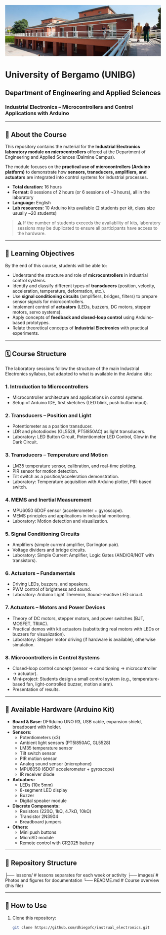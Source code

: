 ![Department of Engineering and Applied Sciences - Dalmine](./images/unibg_dalmine.jpg)

# University of Bergamo (UNIBG)

## Department of Engineering and Applied Sciences

### Industrial Electronics – Microcontrollers and Control Applications with Arduino

---

## 📘 About the Course
This repository contains the material for the **Industrial Electronics laboratory module on microcontrollers** offered at the Department of Engineering and Applied Sciences (Dalmine Campus).  

The module focuses on the **practical use of microcontrollers (Arduino platform)** to demonstrate how **sensors, transducers, amplifiers, and actuators** are integrated into control systems for industrial processes.  

- **Total duration:** 16 hours  
- **Format:** 8 sessions of 2 hours (or 6 sessions of ~3 hours), all in the laboratory  
- **Language:** English  
- **Lab resources:** 10 Arduino kits available (2 students per kit, class size usually ~20 students)  

> ⚠️ If the number of students exceeds the availability of kits, laboratory sessions may be duplicated to ensure all participants have access to the hardware.  

---

## 🎯 Learning Objectives
By the end of this course, students will be able to:
- Understand the structure and role of **microcontrollers** in industrial control systems.  
- Identify and classify different types of **transducers** (position, velocity, acceleration, temperature, deformation, etc.).  
- Use **signal conditioning circuits** (amplifiers, bridges, filters) to prepare sensor signals for microcontrollers.  
- Implement control of **actuators** (LEDs, buzzers, DC motors, stepper motors, servo systems).  
- Apply concepts of **feedback and closed-loop control** using Arduino-based prototypes.  
- Relate theoretical concepts of **Industrial Electronics** with practical experiments.  

---

## 🗓️ Course Structure
The laboratory sessions follow the structure of the main Industrial Electronics syllabus, but adapted to what is available in the Arduino kits:

### 1. Introduction to Microcontrollers
- Microcontroller architecture and applications in control systems.  
- Setup of Arduino IDE, first sketches (LED blink, push button input).  

### 2. Transducers – Position and Light
- Potentiometer as a position transducer.  
- LDR and photodiodes (GL5528, PT5I850AC) as light transducers.  
- Laboratory: LED Button Circuit, Potentiometer LED Control, Glow in the Dark Circuit.  

### 3. Transducers – Temperature and Motion
- LM35 temperature sensor, calibration, and real-time plotting.  
- PIR sensor for motion detection.  
- Tilt switch as a position/acceleration demonstration.  
- Laboratory: Temperature acquisition with Arduino plotter, PIR-based switch.  

### 4. MEMS and Inertial Measurement
- MPU6050 6DOF sensor (accelerometer + gyroscope).  
- MEMS principles and applications in industrial monitoring.  
- Laboratory: Motion detection and visualization.  

### 5. Signal Conditioning Circuits
- Amplifiers (simple current amplifier, Darlington pair).  
- Voltage dividers and bridge circuits.  
- Laboratory: Simple Current Amplifier, Logic Gates (AND/OR/NOT with transistors).  

### 6. Actuators – Fundamentals
- Driving LEDs, buzzers, and speakers.  
- PWM control of brightness and sound.  
- Laboratory: Arduino Light Theremin, Sound-reactive LED circuit.  

### 7. Actuators – Motors and Power Devices
- Theory of DC motors, stepper motors, and power switches (BJT, MOSFET, TRIAC).  
- Practical demos with kit actuators (substituting real motors with LEDs or buzzers for visualization).  
- Laboratory: Stepper motor driving (if hardware is available), otherwise simulation.  

### 8. Microcontrollers in Control Systems
- Closed-loop control concept (sensor → conditioning → microcontroller → actuator).  
- Mini-project: Students design a small control system (e.g., temperature-based fan, light-controlled buzzer, motion alarm).  
- Presentation of results.  

---

## 🧰 Available Hardware (Arduino Kit)
- **Board & Base:** DFRduino UNO R3, USB cable, expansion shield, breadboard with holder.  
- **Sensors:**  
  - Potentiometers (x3)  
  - Ambient light sensors (PT5I850AC, GL5528)  
  - LM35 temperature sensor  
  - Tilt switch sensor  
  - PIR motion sensor  
  - Analog sound sensor (microphone)  
  - MPU6050 (6DOF accelerometer + gyroscope)  
  - IR receiver diode  
- **Actuators:**  
  - LEDs (10x 5mm)  
  - 8-segment LED display  
  - Buzzer  
  - Digital speaker module  
- **Discrete Components:**  
  - Resistors (220Ω, 1kΩ, 4.7kΩ, 10kΩ)  
  - Transistor 2N3904  
  - Breadboard jumpers  
- **Others:**  
  - Mini push buttons  
  - MicroSD module  
  - Remote control with CR2025 battery  

---

## 📂 Repository Structure
├── lessons/ # lessons separates for each week or activity
├── images/ # Photos and figures for documentation
└── README.md # Course overview (this file)

---

## 🚀 How to Use
1. Clone this repository:  
   ```bash
   git clone https://github.com/dhiegofc/instrual_electronics.git

